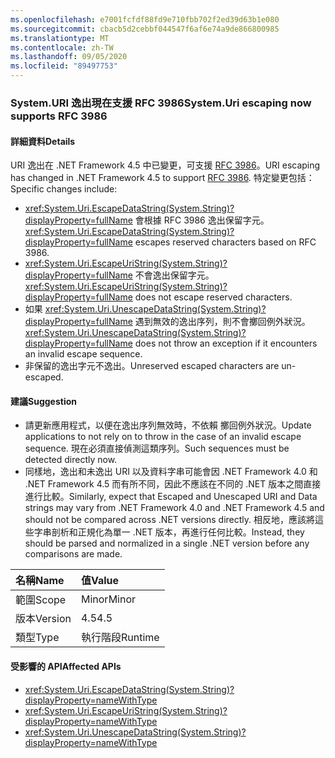 ```yaml
---
ms.openlocfilehash: e7001fcfdf88fd9e710fbb702f2ed39d63b1e080
ms.sourcegitcommit: cbacb5d2cebbf044547f6af6e74a9de866800985
ms.translationtype: MT
ms.contentlocale: zh-TW
ms.lasthandoff: 09/05/2020
ms.locfileid: "89497753"
---
```

### <a name="systemuri-escaping-now-supports-rfc-3986"></a><span data-ttu-id="91830-101">System.URI 逸出現在支援 RFC 3986</span><span class="sxs-lookup"><span data-stu-id="91830-101">System.Uri escaping now supports RFC 3986</span></span>

#### <a name="details"></a><span data-ttu-id="91830-102">詳細資料</span><span class="sxs-lookup"><span data-stu-id="91830-102">Details</span></span>

<span data-ttu-id="91830-103">URI 逸出在 .NET Framework 4.5 中已變更，可支援 [RFC 3986](https://tools.ietf.org/html/rfc3986)。</span><span class="sxs-lookup"><span data-stu-id="91830-103">URI escaping has changed in .NET Framework 4.5 to support [RFC 3986](https://tools.ietf.org/html/rfc3986).</span></span> <span data-ttu-id="91830-104">特定變更包括：</span><span class="sxs-lookup"><span data-stu-id="91830-104">Specific changes include:</span></span><ul><li><span data-ttu-id="91830-105"><xref:System.Uri.EscapeDataString(System.String)?displayProperty=fullName> 會根據 RFC 3986 逸出保留字元。</span><span class="sxs-lookup"><span data-stu-id="91830-105"><xref:System.Uri.EscapeDataString(System.String)?displayProperty=fullName> escapes reserved characters based on RFC 3986.</span></span></li><li><span data-ttu-id="91830-106"><xref:System.Uri.EscapeUriString(System.String)?displayProperty=fullName> 不會逸出保留字元。</span><span class="sxs-lookup"><span data-stu-id="91830-106"><xref:System.Uri.EscapeUriString(System.String)?displayProperty=fullName> does not escape reserved characters.</span></span></li><li><span data-ttu-id="91830-107">如果 <xref:System.Uri.UnescapeDataString(System.String)?displayProperty=fullName> 遇到無效的逸出序列，則不會擲回例外狀況。</span><span class="sxs-lookup"><span data-stu-id="91830-107"><xref:System.Uri.UnescapeDataString(System.String)?displayProperty=fullName> does not throw an exception if it encounters an invalid escape sequence.</span></span></li><li><span data-ttu-id="91830-108">非保留的逸出字元不逸出。</span><span class="sxs-lookup"><span data-stu-id="91830-108">Unreserved escaped characters are un-escaped.</span></span></li></ul>

#### <a name="suggestion"></a><span data-ttu-id="91830-109">建議</span><span class="sxs-lookup"><span data-stu-id="91830-109">Suggestion</span></span>

<ul><li><span data-ttu-id="91830-110">請更新應用程式，以便在逸出序列無效時，不依賴 <xref:System.Uri.UnescapeDataString(System.String)?displayProperty=fullName> 擲回例外狀況。</span><span class="sxs-lookup"><span data-stu-id="91830-110">Update applications to not rely on <xref:System.Uri.UnescapeDataString(System.String)?displayProperty=fullName> to throw in the case of an invalid escape sequence.</span></span> <span data-ttu-id="91830-111">現在必須直接偵測這類序列。</span><span class="sxs-lookup"><span data-stu-id="91830-111">Such sequences must be detected directly now.</span></span></li><li><span data-ttu-id="91830-112">同樣地，逸出和未逸出 URI 以及資料字串可能會因 .NET Framework 4.0 和 .NET Framework 4.5 而有所不同，因此不應該在不同的 .NET 版本之間直接進行比較。</span><span class="sxs-lookup"><span data-stu-id="91830-112">Similarly, expect that Escaped and Unescaped URI and Data strings may vary from .NET Framework 4.0 and .NET Framework 4.5 and should not be compared across .NET versions directly.</span></span> <span data-ttu-id="91830-113">相反地，應該將這些字串剖析和正規化為單一 .NET 版本，再進行任何比較。</span><span class="sxs-lookup"><span data-stu-id="91830-113">Instead, they should be parsed and normalized in a single .NET version before any comparisons are made.</span></span></li></ul>

| <span data-ttu-id="91830-114">名稱</span><span class="sxs-lookup"><span data-stu-id="91830-114">Name</span></span>    | <span data-ttu-id="91830-115">值</span><span class="sxs-lookup"><span data-stu-id="91830-115">Value</span></span>       |
|:--------|:------------|
| <span data-ttu-id="91830-116">範圍</span><span class="sxs-lookup"><span data-stu-id="91830-116">Scope</span></span>   |<span data-ttu-id="91830-117">Minor</span><span class="sxs-lookup"><span data-stu-id="91830-117">Minor</span></span>|
|<span data-ttu-id="91830-118">版本</span><span class="sxs-lookup"><span data-stu-id="91830-118">Version</span></span>|<span data-ttu-id="91830-119">4.5</span><span class="sxs-lookup"><span data-stu-id="91830-119">4.5</span></span>|
|<span data-ttu-id="91830-120">類型</span><span class="sxs-lookup"><span data-stu-id="91830-120">Type</span></span>|<span data-ttu-id="91830-121">執行階段</span><span class="sxs-lookup"><span data-stu-id="91830-121">Runtime</span></span>|

#### <a name="affected-apis"></a><span data-ttu-id="91830-122">受影響的 API</span><span class="sxs-lookup"><span data-stu-id="91830-122">Affected APIs</span></span>

- <xref:System.Uri.EscapeDataString(System.String)?displayProperty=nameWithType>
- <xref:System.Uri.EscapeUriString(System.String)?displayProperty=nameWithType>
- <xref:System.Uri.UnescapeDataString(System.String)?displayProperty=nameWithType>

<!--

#### Affected APIs

- `M:System.Uri.EscapeDataString(System.String)`
- `M:System.Uri.EscapeUriString(System.String)`
- `M:System.Uri.UnescapeDataString(System.String)`

-->
